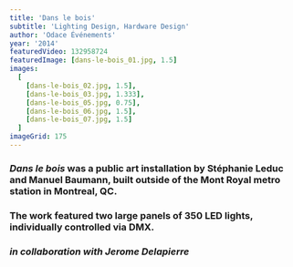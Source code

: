 ```yaml
---
title: 'Dans le bois'
subtitle: 'Lighting Design, Hardware Design'
author: 'Odace Événements'
year: '2014'
featuredVideo: 132958724
featuredImage: [dans-le-bois_01.jpg, 1.5]
images:
  [
    [dans-le-bois_02.jpg, 1.5],
    [dans-le-bois_03.jpg, 1.333],
    [dans-le-bois_05.jpg, 0.75],
    [dans-le-bois_06.jpg, 1.5],
    [dans-le-bois_07.jpg, 1.5]
  ]
imageGrid: 175
---
```


### _Dans le bois_ was a public art installation by Stéphanie Leduc and Manuel Baumann, built outside of the Mont Royal metro station in Montreal, QC.

### The work featured two large panels of 350 LED lights, individually controlled via DMX.

### _in collaboration with Jerome Delapierre_
